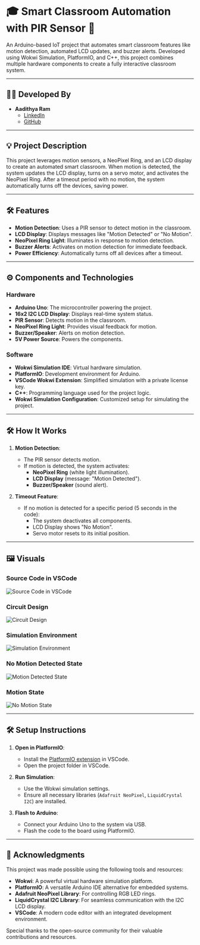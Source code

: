 # 🎓 Smart Classroom Automation with PIR Sensor 🚀

An Arduino-based IoT project that automates smart classroom features like motion detection, automated LCD updates, and buzzer alerts. Developed using Wokwi Simulation, PlatformIO, and C++, this project combines multiple hardware components to create a fully interactive classroom system.

---

## 🧑‍💻 Developed By

- **Aadithya Ram**
  - [LinkedIn](https://linkedin.com/in/aadiithyyya)
  - [GitHub](https://github.com/Aadithya-4010002)

---

## 💡 Project Description

This project leverages motion sensors, a NeoPixel Ring, and an LCD display to create an automated smart classroom. When motion is detected, the system updates the LCD display, turns on a servo motor, and activates the NeoPixel Ring. After a timeout period with no motion, the system automatically turns off the devices, saving power.

---

## 🛠️ Features

- **Motion Detection**: Uses a PIR sensor to detect motion in the classroom.
- **LCD Display**: Displays messages like "Motion Detected" or "No Motion".
- **NeoPixel Ring Light**: Illuminates in response to motion detection.
- **Buzzer Alerts**: Activates on motion detection for immediate feedback.
- **Power Efficiency**: Automatically turns off all devices after a timeout.

---

## ⚙️ Components and Technologies

### Hardware
- **Arduino Uno**: The microcontroller powering the project.
- **16x2 I2C LCD Display**: Displays real-time system status.
- **PIR Sensor**: Detects motion in the classroom.
- **NeoPixel Ring Light**: Provides visual feedback for motion.
- **Buzzer/Speaker**: Alerts on motion detection.
- **5V Power Source**: Powers the components.

### Software
- **Wokwi Simulation IDE**: Virtual hardware simulation.
- **PlatformIO**: Development environment for Arduino.
- **VSCode Wokwi Extension**: Simplified simulation with a private license key.
- **C++**: Programming language used for the project logic.
- **Wokwi Simulation Configuration**: Customized setup for simulating the project.

---

## 🛠️ How It Works

1. **Motion Detection**:
   - The PIR sensor detects motion.
   - If motion is detected, the system activates:
     - **NeoPixel Ring** (white light illumination).
     - **LCD Display** (message: "Motion Detected").
     - **Buzzer/Speaker** (sound alert).

2. **Timeout Feature**:
   - If no motion is detected for a specific period (5 seconds in the code):
     - The system deactivates all components.
     - LCD Display shows "No Motion".
     - Servo motor resets to its initial position.

---

## 🖼️ Visuals

### Source Code in VSCode
![Source Code in VSCode](./PHOTO-2024-11-08-14-59-00-2.jpg)

### Circuit Design
![Circuit Design](./PHOTO-2024-11-08-14-59-00-3.jpg)

### Simulation Environment
![Simulation Environment](./PHOTO-2024-11-08-14-59-00-6.jpg)

### No Motion Detected State
![Motion Detected State](./PHOTO-2024-11-08-14-59-00-4.jpg)

### Motion State
![No Motion State](./PHOTO-2024-11-08-14-59-00-5.jpg)

---

## 🛠️ Setup Instructions

1. **Open in PlatformIO**:
   - Install the [PlatformIO extension](https://platformio.org/) in VSCode.
   - Open the project folder in VSCode.

2. **Run Simulation**:
   - Use the Wokwi simulation settings.
   - Ensure all necessary libraries (`Adafruit NeoPixel`, `LiquidCrystal I2C`) are installed.

3. **Flash to Arduino**:
   - Connect your Arduino Uno to the system via USB.
   - Flash the code to the board using PlatformIO.

---

## 🤝 Acknowledgments

This project was made possible using the following tools and resources:

- **Wokwi**: A powerful virtual hardware simulation platform.
- **PlatformIO**: A versatile Arduino IDE alternative for embedded systems.
- **Adafruit NeoPixel Library**: For controlling RGB LED rings.
- **LiquidCrystal I2C Library**: For seamless communication with the I2C LCD display.
- **VSCode**: A modern code editor with an integrated development environment.

Special thanks to the open-source community for their valuable contributions and resources.



